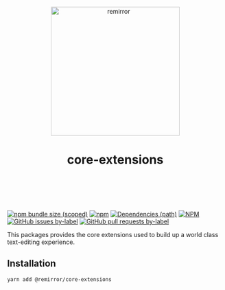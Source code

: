 <div align="center">
	<br />
	<div align="center">
		<img width="300" src="https://cdn.jsdelivr.net/gh/ifiokjr/remirror/support/assets/logo-icon.svg" alt="remirror" />
    <h1 align="center">core-extensions</h1>
	</div>
    <br />
    <br />
    <br />
    <br />
</div>

[![npm bundle size (scoped)](https://img.shields.io/bundlephobia/minzip/@remirror/core-extensions.svg?style=for-the-badge)](https://bundlephobia.com/result?p=@remirror/core-extensions) [![npm](https://img.shields.io/npm/dm/@remirror/core-extensions.svg?style=for-the-badge&logo=npm)](https://www.npmjs.com/package/@remirror/core-extensions) [![Dependencies (path)](https://img.shields.io/david/ifiokjr/remirror.svg?logo=npm&path=@remirror%2Fcore-extensions&style=for-the-badge)](https://github.com/ifiokjr/remirror/blob/master/@remirror/core-extensions/package.json) [![NPM](https://img.shields.io/npm/l/@remirror/core-extensions.svg?style=for-the-badge)](https://github.com/ifiokjr/remirror/blob/master/LICENSE) [![GitHub issues by-label](https://img.shields.io/github/issues/ifiokjr/remirror/@remirror/core-extensions.svg?label=Open%20Issues&logo=github&style=for-the-badge)](https://github.com/ifiokjr/remirror/issues?utf8=%E2%9C%93&q=is%3Aissue+is%3Aopen+sort%3Aupdated-desc+label%3A%40remirror%2Fcore-extensions) [![GitHub pull requests by-label](https://img.shields.io/github/issues-pr/ifiokjr/remirror/@remirror/core-extensions.svg?label=Open%20Pull%20Requests&logo=github&style=for-the-badge)](https://github.com/ifiokjr/remirror/pulls?utf8=%E2%9C%93&q=is%3Apr+is%3Aopen+sort%3Aupdated-desc+label%3A%40remirror%2Fcore-extensions)

This packages provides the core extensions used to build up a world class text-editing experience.

## Installation

```bash
yarn add @remirror/core-extensions
```
